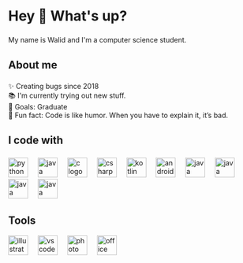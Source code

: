 <h1 align="left">Hey 👋 What's up?</h1>

###

<p align="left">My name is Walid and I'm a computer science student.</p>

###

<h2 align="left">About me</h2>

###

<p align="left">✨ Creating bugs since 2018<br>📚 I'm currently trying out new stuff.<br>🎯 Goals: Graduate<br>🎲 Fun fact: Code is like humor. When you have to explain it, it’s bad.</p>

###

<h2 align="left">I code with</h2>

###

<div align="left">
  <img src="https://cdn.jsdelivr.net/gh/devicons/devicon/icons/python/python-original.svg" height="40" alt="python logo"  />
  <img width="12" />
  <img src="https://cdn.jsdelivr.net/gh/devicons/devicon/icons/java/java-original.svg" height="40" alt="java logo"  />
  <img width="12" />
  <img src="https://cdn.jsdelivr.net/gh/devicons/devicon/icons/c/c-original.svg" height="40" alt="c logo"  />
  <img width="12" />
  <img src="https://cdn.jsdelivr.net/gh/devicons/devicon/icons/csharp/csharp-original.svg" height="40" alt="csharp logo"  />
  <img width="12" />
  <img src="https://cdn.jsdelivr.net/gh/devicons/devicon/icons/kotlin/kotlin-original.svg" height="40" alt="kotlin logo"  />
  <img width="12" />
  <img src="https://img.icons8.com/?size=100&id=EgOU93v1DHjU&format=png&color=000000" height="40" alt="android studio logo"  />
  <img width="12" />
  <img src="https://cdn.jsdelivr.net/gh/devicons/devicon/icons/php/php-original.svg" height="40" alt="java logo"  />
  <img width="12" />
  <img src="https://cdn.jsdelivr.net/gh/devicons/devicon/icons/javascript/javascript-original.svg" height="40" alt="java logo"  />
  <img width="12" />
  <img src="https://cdn.jsdelivr.net/gh/devicons/devicon/icons/react/react-original.svg" height="40" alt="java logo"  />
  <img width="12" />
  <img src="https://cdn.jsdelivr.net/gh/devicons/devicon/icons/nodejs/nodejs-original.svg" height="40" alt="java logo"  />
  <img width="12" />
</div>

###

<h2 align="left">Tools</h2>

<div align="left">
  <img src="https://img.icons8.com/?size=100&id=13631&format=png&color=000000" height="40" alt="illustrator logo"  />
  <img width="12" />
  <img src="https://img.icons8.com/?size=100&id=XCNhMfBsqfX1&format=png&color=000000" height="40" alt="vscode logo"  />
  <img width="12" />
  <img src="https://img.icons8.com/?size=100&id=13677&format=png&color=000000" height="40" alt="photo shop logo"  />
  <img width="12" />
  <img src="https://img.icons8.com/?size=100&id=vIbsCQXkSp6l&format=png&color=000000" height="40" alt="office logo"  />
  <img width="12" />
</div>

###
